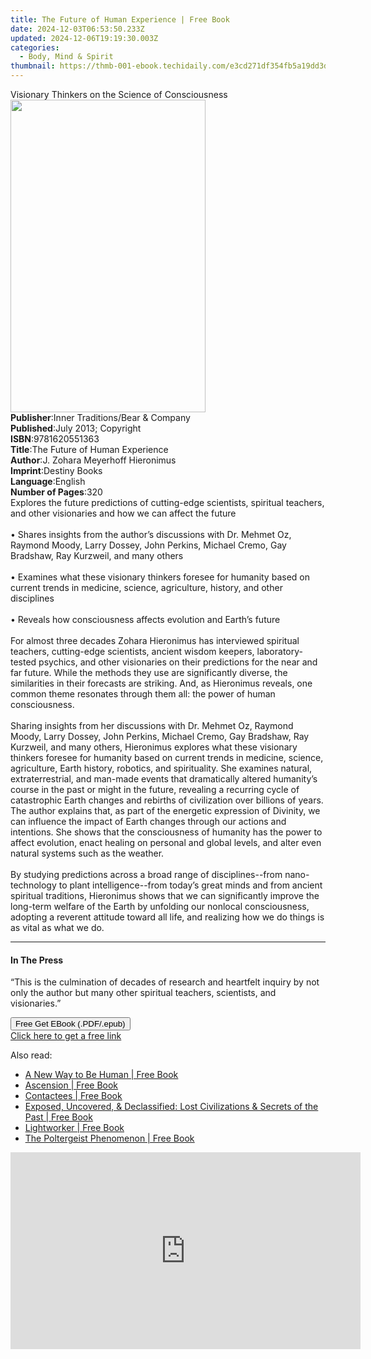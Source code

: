 ```yaml
---
title: The Future of Human Experience | Free Book
date: 2024-12-03T06:53:50.233Z
updated: 2024-12-06T19:19:30.003Z
categories:
  - Body, Mind & Spirit
thumbnail: https://thmb-001-ebook.techidaily.com/e3cd271df354fb5a19dd3d1212ca6ca29b9a24e61368871113221714f6b7f8b4.jpg
---
```

<main id="book-container">
  <div class="flex flex-col">
    <div class="book-brief flex-1 py-6 px-4 sm:p-6 md:py-10 md:px-8">
      <!-- brief-->
      <div class="book-brief-main">
        Visionary Thinkers on the Science of Consciousness
      </div>
    </div>
    <div
      class="book-meta-info flex-1 grid gap-4 col-start-1 col-end-3 row-start-1 sm:mb-6 sm:grid-cols-4 lg:gap-6 lg:col-start-2 lg:row-end-6 lg:row-span-6 lg:mb-0"
    >
      <div
        class="book-meta-info-left place-content-center mt-4 p-4 text-sm leading-6 col-start-2 col-span-2 dark:text-slate-400"
      >
        <img
          class="w-full h-500 object-cover rounded-lg sm:h-255 sm:col-span-2 lg:col-span-full"
          src="https://img-001-ebook.techidaily.com/a23863d19164186a19664fdba24fcbe4b54c7bcc77eabe72b6de7d33f9912597.jpg"
          alt=""
          width="312"
          height="500"
        />
      </div>
      <div
        class="book-meta-info-right mt-2 col-start-1 row-start-2 col-span-3 self-center"
      >
        <!-- meta data  -->
        <div class="flex flex-col px-4 md:px-8">
          <div class="flex-1">
            <strong>Publisher</strong>:<span class="px-2"
              >Inner Traditions/Bear &amp; Company</span
            >
          </div>
          <div class="flex-1">
            <strong>Published</strong>:<span class="px-2"
              >July 2013; Copyright</span
            >
          </div>
          <div class="flex-1">
            <strong>ISBN</strong>:<span class="px-2">9781620551363</span>
          </div>
          <div class="flex-1">
            <strong>Title</strong>:<span class="px-2"
              >The Future of Human Experience</span
            >
          </div>
          <div class="flex-1">
            <strong>Author</strong>:<span class="px-2"
              >J. Zohara Meyerhoff Hieronimus</span
            >
          </div>
          <div class="flex-1">
            <strong>Imprint</strong>:<span class="px-2">Destiny Books</span>
          </div>
          <div class="flex-1">
            <strong>Language</strong>:<span class="px-2">English</span>
          </div>
          <div class="flex-1">
            <strong>Number of Pages</strong>:<span class="px-2">320</span>
          </div>
        </div>
      </div>
    </div>
    <div class="book-description flex-1 py-6 px-4 sm:p-6 md:py-10 md:px-8">
      <div class="book-description-main">
        <div accordion-content="" id="description">
          Explores the future predictions of cutting-edge scientists, spiritual
          teachers, and other visionaries and how we can affect the future
          <br />
          <br />• Shares insights from the author’s discussions with Dr. Mehmet
          Oz, Raymond Moody, Larry Dossey, John Perkins, Michael Cremo, Gay
          Bradshaw, Ray Kurzweil, and many others <br />
          <br />• Examines what these visionary thinkers foresee for humanity
          based on current trends in medicine, science, agriculture, history,
          and other disciplines <br />
          <br />• Reveals how consciousness affects evolution and Earth’s future
          <br />
          <br />For almost three decades Zohara Hieronimus has interviewed
          spiritual teachers, cutting-edge scientists, ancient wisdom keepers,
          laboratory-tested psychics, and other visionaries on their predictions
          for the near and far future. While the methods they use are
          significantly diverse, the similarities in their forecasts are
          striking. And, as Hieronimus reveals, one common theme resonates
          through them all: the power of human consciousness. <br />
          <br />Sharing insights from her discussions with Dr. Mehmet Oz,
          Raymond Moody, Larry Dossey, John Perkins, Michael Cremo, Gay
          Bradshaw, Ray Kurzweil, and many others, Hieronimus explores what
          these visionary thinkers foresee for humanity based on current trends
          in medicine, science, agriculture, Earth history, robotics, and
          spirituality. She examines natural, extraterrestrial, and man-made
          events that dramatically altered humanity’s course in the past or
          might in the future, revealing a recurring cycle of catastrophic Earth
          changes and rebirths of civilization over billions of years. The
          author explains that, as part of the energetic expression of Divinity,
          we can influence the impact of Earth changes through our actions and
          intentions. She shows that the consciousness of humanity has the power
          to affect evolution, enact healing on personal and global levels, and
          alter even natural systems such as the weather. <br />
          <br />By studying predictions across a broad range of
          disciplines--from nano-technology to plant intelligence--from today’s
          great minds and from ancient spiritual traditions, Hieronimus shows
          that we can significantly improve the long-term welfare of the Earth
          by unfolding our nonlocal consciousness, adopting a reverent attitude
          toward all life, and realizing how we do things is as vital as what we
          do.
        </div>
        <div class="accordion-fader"></div>
      </div>
    </div>
    <div class="book-excerpts flex-1 py-6 px-4 sm:p-6 md:py-10 md:px-8">
      <!-- excerpts-->
      <div class="book-excerpts-main">
        <hr />
        <h4 class="placeholder placeholder-heading">
          <span>In The Press</span>
        </h4>
        <p>
          “This is the culmination of decades of research and heartfelt inquiry
          by not only the author but many other spiritual teachers, scientists,
          and visionaries.”
        </p>
      </div>
    </div>
    <div
      class="book-about-author flex-1 py-6 px-4 sm:p-6 md:py-10 md:px-8"
    ></div>
    <div class="book-free-get flex-1 py-6 px-4 sm:p-6 md:py-10 md:px-8">
      <button
        id="btn-free-get"
        class="bg-blue-500 hover:bg-blue-700 text-white font-bold py-2 px-4 rounded"
      >
        Free Get EBook (.PDF/.epub)
      </button>
      <div id="countdown-display" class="px-2 text-lg mt-2"></div>
      <a
        id="free-link"
        class="hidden bg-blue-500 hover:bg-blue-700 text-white font-bold py-2 px-4 rounded"
        href="https://www.ebooks.com/en-us/book/95782773/the-future-of-human-experience/j-zohara-meyerhoff-hieronimus/"
        target="_blank"
        >Click here to get a free link</a
      >
    </div>
    <script>
      let countdownTime = 0;
      let countdownInterval = null;
      document
        .getElementById('btn-free-get')
        .addEventListener('click', startCountdown);
      function startCountdown() {
        countdownTime = new Date().getTime() + 60000 * 3;
        countdownInterval = setInterval(updateCountdown, 1000);
        document.getElementById('btn-free-get').disabled = true;
        document
          .getElementById('btn-free-get')
          .classList.add('bg-gray-500', 'cursor-not-allowed');
      }
      function updateCountdown() {
        let currentTime = new Date().getTime();
        let timeLeft = countdownTime - currentTime;
        let secondsLeft = Math.floor(timeLeft / 1000);
        document.getElementById('countdown-display').innerHTML =
          `Remaining time: ${secondsLeft} seconds.`;
        if (secondsLeft <= 0) {
          clearInterval(countdownInterval);
          document.getElementById('btn-free-get').classList.add('hidden');
          document.getElementById('free-link').classList.remove('hidden');
          document.getElementById('countdown-display').innerHTML = '';
        }
      }
    </script>
  </div>
</main>

<ins class="adsbygoogle"
      style="display:block"
      data-ad-client="ca-pub-7571918770474297"
      data-ad-slot="8358498916"
      data-ad-format="auto"
      data-full-width-responsive="true"></ins>
    

<span class="atpl-alsoreadstyle">Also read:</span>
<div><ul>
<li><a href="https://novels-ebooks.techidaily.com/138621334-9781601636003-a-new-way-to-be-human/"><u>A New Way to Be Human | Free Book</u></a></li>
<li><a href="https://novels-ebooks.techidaily.com/138621336-9781601637543-ascension/"><u>Ascension | Free Book</u></a></li>
<li><a href="https://novels-ebooks.techidaily.com/138621343-9781601637574-contactees/"><u>Contactees | Free Book</u></a></li>
<li><a href="https://novels-ebooks.techidaily.com/138621329-9781601636300-exposed-uncovered-declassified-lost-civilizations-secrets-of-the-past/"><u>Exposed, Uncovered, & Declassified: Lost Civilizations & Secrets of the Past | Free Book</u></a></li>
<li><a href="https://novels-ebooks.techidaily.com/138621331-9781601636386-lightworker/"><u>Lightworker | Free Book</u></a></li>
<li><a href="https://novels-ebooks.techidaily.com/138621328-9781601636805-the-poltergeist-phenomenon/"><u>The Poltergeist Phenomenon | Free Book</u></a></li>
</ul></div>

<!-- affiliate ads begin -->
<iframe width="560" height="315" src="https://www.youtube.com/embed/6X24fPKs6AE?si=YtQy-8zy7GifgfA7" title="YouTube video player" frameborder="0" allow="accelerometer; autoplay; clipboard-write; encrypted-media; gyroscope; picture-in-picture; web-share" referrerpolicy="strict-origin-when-cross-origin" allowfullscreen></iframe>
<!-- affiliate ads end -->

